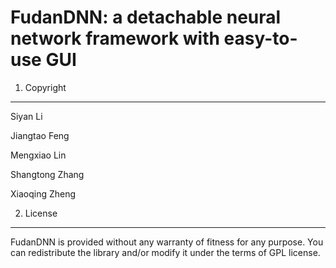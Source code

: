 FudanDNN: a detachable neural network framework with easy-to-use GUI
====================================================================

1. Copyright
------------
Siyan Li

Jiangtao Feng

Mengxiao Lin

Shangtong Zhang

Xiaoqing Zheng

2. License
----------

FudanDNN is provided without any warranty of fitness for any purpose.  You
can redistribute the library and/or modify it under the terms of GPL license.